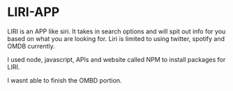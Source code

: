 # LIRI-APP

LIRI is an APP like siri. It takes in search options and will spit out info for you based on what you are looking for. Liri is limited to using twitter, spotify and OMDB currently.

I used node, javascript, APIs and website called NPM to install packages for LIRI.

I wasnt able to finish the OMBD portion. 
